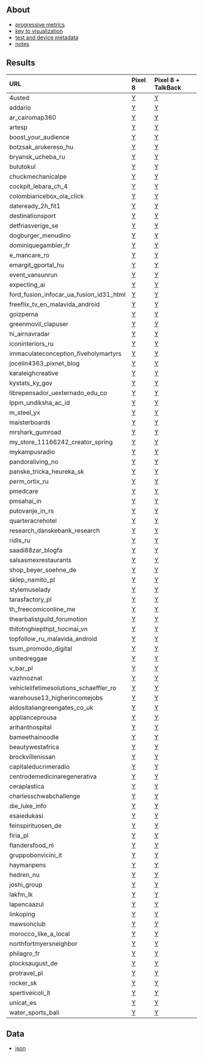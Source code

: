 ## About
- [progressive metrics](/docs/about_1.md)
- [key to visualization](/docs/about_2.md)
- [test and device metadata](/docs/results_metadata.md)
- [notes](/docs/observations_notes.md)


## Results
<table>
<thead>
<tr>
<th align="left">URL</th>
<th align="left">Pixel 8</th>
<th align="left">Pixel 8 + TalkBack</th>
</tr>
</thead>
<tbody>
<tr>
<td>4usted</td>
<td><a href="pages/2025-02-15-android-15-p8-4usted-aggregate.svg">Y</a></td>
<td><a href="pages/2025-02-20-android-15-p8-a11y-on-4usted-aggregate.svg">Y</a></td>
</tr>
<tr>
<td>addario</td>
<td><a href="pages/2025-02-15-android-15-p8-addario-aggregate.svg">Y</a></td>
<td><a href="pages/2025-02-20-android-15-p8-a11y-on-addario-aggregate.svg">Y</a></td>
</tr>
<tr>
<td>ar_cairomap360</td>
<td><a href="pages/2025-02-15-android-15-p8-ar_cairomap360-aggregate.svg">Y</a></td>
<td><a href="pages/2025-02-20-android-15-p8-a11y-on-ar_cairomap360-aggregate.svg">Y</a></td>
</tr>
<tr>
<td>artesp</td>
<td><a href="pages/2025-02-15-android-15-p8-artesp-aggregate.svg">Y</a></td>
<td><a href="pages/2025-02-20-android-15-p8-a11y-on-artesp-aggregate.svg">Y</a></td>
</tr>
<tr>
<td>boost_your_audience</td>
<td><a href="pages/2025-02-15-android-15-p8-boost_your_audience-aggregate.svg">Y</a></td>
<td><a href="pages/2025-02-20-android-15-p8-a11y-on-boost_your_audience-aggregate.svg">Y</a></td>
</tr>
<tr>
<td>botzsak_arukereso_hu</td>
<td><a href="pages/2025-02-15-android-15-p8-botzsak_arukereso_hu-aggregate.svg">Y</a></td>
<td><a href="pages/2025-02-20-android-15-p8-a11y-on-botzsak_arukereso_hu-aggregate.svg">Y</a></td>
</tr>
<tr>
<td>bryansk_ucheba_ru</td>
<td><a href="pages/2025-02-15-android-15-p8-bryansk_ucheba_ru-aggregate.svg">Y</a></td>
<td><a href="pages/2025-02-20-android-15-p8-a11y-on-bryansk_ucheba_ru-aggregate.svg">Y</a></td>
</tr>
<tr>
<td>bulutokul</td>
<td><a href="pages/2025-02-15-android-15-p8-bulutokul-aggregate.svg">Y</a></td>
<td><a href="pages/2025-02-20-android-15-p8-a11y-on-bulutokul-aggregate.svg">Y</a></td>
</tr>
<tr>
<td>chuckmechanicalpe</td>
<td><a href="pages/2025-02-15-android-15-p8-chuckmechanicalpe-aggregate.svg">Y</a></td>
<td><a href="pages/2025-02-20-android-15-p8-a11y-on-chuckmechanicalpe-aggregate.svg">Y</a></td>
</tr>
<tr>
<td>cockpit_lebara_ch_4</td>
<td><a href="pages/2025-02-15-android-15-p8-cockpit_lebara_ch_4-aggregate.svg">Y</a></td>
<td><a href="pages/2025-02-20-android-15-p8-a11y-on-cockpit_lebara_ch_4-aggregate.svg">Y</a></td>
</tr>
<tr>
<td>colombiaricebox_ola_click</td>
<td><a href="pages/2025-02-15-android-15-p8-colombiaricebox_ola_click-aggregate.svg">Y</a></td>
<td><a href="pages/2025-02-20-android-15-p8-a11y-on-colombiaricebox_ola_click-aggregate.svg">Y</a></td>
</tr>
<tr>
<td>dateready_2h_fit1</td>
<td><a href="pages/2025-02-15-android-15-p8-dateready_2h_fit1-aggregate.svg">Y</a></td>
<td><a href="pages/2025-02-20-android-15-p8-a11y-on-dateready_2h_fit1-aggregate.svg">Y</a></td>
</tr>
<tr>
<td>destinationsport</td>
<td><a href="pages/2025-02-15-android-15-p8-destinationsport-aggregate.svg">Y</a></td>
<td><a href="pages/2025-02-20-android-15-p8-a11y-on-destinationsport-aggregate.svg">Y</a></td>
</tr>
<tr>
<td>detfriasverige_se</td>
<td><a href="pages/2025-02-15-android-15-p8-detfriasverige_se-aggregate.svg">Y</a></td>
<td><a href="pages/2025-02-20-android-15-p8-a11y-on-detfriasverige_se-aggregate.svg">Y</a></td>
</tr>
<tr>
<td>dogburger_menudino</td>
<td><a href="pages/2025-02-15-android-15-p8-dogburger_menudino-aggregate.svg">Y</a></td>
<td><a href="pages/2025-02-20-android-15-p8-a11y-on-dogburger_menudino-aggregate.svg">Y</a></td>
</tr>
<tr>
<td>dominiquegambier_fr</td>
<td><a href="pages/2025-02-15-android-15-p8-dominiquegambier_fr-aggregate.svg">Y</a></td>
<td><a href="pages/2025-02-20-android-15-p8-a11y-on-dominiquegambier_fr-aggregate.svg">Y</a></td>
</tr>
<tr>
<td>e_mancare_ro</td>
<td><a href="pages/2025-02-15-android-15-p8-e_mancare_ro-aggregate.svg">Y</a></td>
<td><a href="pages/2025-02-20-android-15-p8-a11y-on-e_mancare_ro-aggregate.svg">Y</a></td>
</tr>
<tr>
<td>emargit_gportal_hu</td>
<td><a href="pages/2025-02-15-android-15-p8-emargit_gportal_hu-aggregate.svg">Y</a></td>
<td><a href="pages/2025-02-20-android-15-p8-a11y-on-emargit_gportal_hu-aggregate.svg">Y</a></td>
</tr>
<tr>
<td>event_vansunrun</td>
<td><a href="pages/2025-02-15-android-15-p8-event_vansunrun-aggregate.svg">Y</a></td>
<td><a href="pages/2025-02-20-android-15-p8-a11y-on-event_vansunrun-aggregate.svg">Y</a></td>
</tr>
<tr>
<td>expecting_ai</td>
<td><a href="pages/2025-02-15-android-15-p8-expecting_ai-aggregate.svg">Y</a></td>
<td><a href="pages/2025-02-20-android-15-p8-a11y-on-expecting_ai-aggregate.svg">Y</a></td>
</tr>
<tr>
<td>ford_fusion_infocar_ua_fusion_id31_html</td>
<td><a href="pages/2025-02-15-android-15-p8-ford_fusion_infocar_ua_fusion_id31_html-aggregate.svg">Y</a></td>
<td><a href="pages/2025-02-20-android-15-p8-a11y-on-ford_fusion_infocar_ua_fusion_id31_html-aggregate.svg">Y</a></td>
</tr>
<tr>
<td>freeflix_tv_en_malavida_android</td>
<td><a href="pages/2025-02-15-android-15-p8-freeflix_tv_en_malavida_android-aggregate.svg">Y</a></td>
<td><a href="pages/2025-02-20-android-15-p8-a11y-on-freeflix_tv_en_malavida_android-aggregate.svg">Y</a></td>
</tr>
<tr>
<td>goizperna</td>
<td><a href="pages/2025-02-15-android-15-p8-goizperna-aggregate.svg">Y</a></td>
<td><a href="pages/2025-02-20-android-15-p8-a11y-on-goizperna-aggregate.svg">Y</a></td>
</tr>
<tr>
<td>greenmovil_clapuser</td>
<td><a href="pages/2025-02-15-android-15-p8-greenmovil_clapuser-aggregate.svg">Y</a></td>
<td><a href="pages/2025-02-20-android-15-p8-a11y-on-greenmovil_clapuser-aggregate.svg">Y</a></td>
</tr>
<tr>
<td>hi_airnavradar</td>
<td><a href="pages/2025-02-15-android-15-p8-hi_airnavradar-aggregate.svg">Y</a></td>
<td><a href="pages/2025-02-20-android-15-p8-a11y-on-hi_airnavradar-aggregate.svg">Y</a></td>
</tr>
<tr>
<td>iconinteriors_ru</td>
<td><a href="pages/2025-02-15-android-15-p8-iconinteriors_ru-aggregate.svg">Y</a></td>
<td><a href="pages/2025-02-20-android-15-p8-a11y-on-iconinteriors_ru-aggregate.svg">Y</a></td>
</tr>
<tr>
<td>immaculateconception_fiveholymartyrs</td>
<td><a href="pages/2025-02-15-android-15-p8-immaculateconception_fiveholymartyrs-aggregate.svg">Y</a></td>
<td><a href="pages/2025-02-20-android-15-p8-a11y-on-immaculateconception_fiveholymartyrs-aggregate.svg">Y</a></td>
</tr>
<tr>
<td>jocelin4363_pixnet_blog</td>
<td><a href="pages/2025-02-15-android-15-p8-jocelin4363_pixnet_blog-aggregate.svg">Y</a></td>
<td><a href="pages/2025-02-20-android-15-p8-a11y-on-jocelin4363_pixnet_blog-aggregate.svg">Y</a></td>
</tr>
<tr>
<td>karaleighcreative</td>
<td><a href="pages/2025-02-15-android-15-p8-karaleighcreative-aggregate.svg">Y</a></td>
<td><a href="pages/2025-02-20-android-15-p8-a11y-on-karaleighcreative-aggregate.svg">Y</a></td>
</tr>
<tr>
<td>kystats_ky_gov</td>
<td><a href="pages/2025-02-15-android-15-p8-kystats_ky_gov-aggregate.svg">Y</a></td>
<td><a href="pages/2025-02-20-android-15-p8-a11y-on-kystats_ky_gov-aggregate.svg">Y</a></td>
</tr>
<tr>
<td>librepensador_uexternado_edu_co</td>
<td><a href="pages/2025-02-15-android-15-p8-librepensador_uexternado_edu_co-aggregate.svg">Y</a></td>
<td><a href="pages/2025-02-20-android-15-p8-a11y-on-librepensador_uexternado_edu_co-aggregate.svg">Y</a></td>
</tr>
<tr>
<td>lppm_undiksha_ac_id</td>
<td><a href="pages/2025-02-15-android-15-p8-lppm_undiksha_ac_id-aggregate.svg">Y</a></td>
<td><a href="pages/2025-02-20-android-15-p8-a11y-on-lppm_undiksha_ac_id-aggregate.svg">Y</a></td>
</tr>
<tr>
<td>m_steel_yx</td>
<td><a href="pages/2025-02-15-android-15-p8-m_steel_yx-aggregate.svg">Y</a></td>
<td><a href="pages/2025-02-20-android-15-p8-a11y-on-m_steel_yx-aggregate.svg">Y</a></td>
</tr>
<tr>
<td>maisterboards</td>
<td><a href="pages/2025-02-15-android-15-p8-maisterboards-aggregate.svg">Y</a></td>
<td><a href="pages/2025-02-20-android-15-p8-a11y-on-maisterboards-aggregate.svg">Y</a></td>
</tr>
<tr>
<td>mrshark_gumroad</td>
<td><a href="pages/2025-02-15-android-15-p8-mrshark_gumroad-aggregate.svg">Y</a></td>
<td><a href="pages/2025-02-20-android-15-p8-a11y-on-mrshark_gumroad-aggregate.svg">Y</a></td>
</tr>
<tr>
<td>my_store_11166242_creator_spring</td>
<td><a href="pages/2025-02-15-android-15-p8-my_store_11166242_creator_spring-aggregate.svg">Y</a></td>
<td><a href="pages/2025-02-20-android-15-p8-a11y-on-my_store_11166242_creator_spring-aggregate.svg">Y</a></td>
</tr>
<tr>
<td>mykampusradio</td>
<td><a href="pages/2025-02-15-android-15-p8-mykampusradio-aggregate.svg">Y</a></td>
<td><a href="pages/2025-02-20-android-15-p8-a11y-on-mykampusradio-aggregate.svg">Y</a></td>
</tr>
<tr>
<td>pandoraliving_no</td>
<td><a href="pages/2025-02-15-android-15-p8-pandoraliving_no-aggregate.svg">Y</a></td>
<td><a href="pages/2025-02-20-android-15-p8-a11y-on-pandoraliving_no-aggregate.svg">Y</a></td>
</tr>
<tr>
<td>panske_tricka_heureka_sk</td>
<td><a href="pages/2025-02-15-android-15-p8-panske_tricka_heureka_sk-aggregate.svg">Y</a></td>
<td><a href="pages/2025-02-20-android-15-p8-a11y-on-panske_tricka_heureka_sk-aggregate.svg">Y</a></td>
</tr>
<tr>
<td>perm_ortix_ru</td>
<td><a href="pages/2025-02-15-android-15-p8-perm_ortix_ru-aggregate.svg">Y</a></td>
<td><a href="pages/2025-02-20-android-15-p8-a11y-on-perm_ortix_ru-aggregate.svg">Y</a></td>
</tr>
<tr>
<td>pmedcare</td>
<td><a href="pages/2025-02-15-android-15-p8-pmedcare-aggregate.svg">Y</a></td>
<td><a href="pages/2025-02-20-android-15-p8-a11y-on-pmedcare-aggregate.svg">Y</a></td>
</tr>
<tr>
<td>pmsahai_in</td>
<td><a href="pages/2025-02-15-android-15-p8-pmsahai_in-aggregate.svg">Y</a></td>
<td><a href="pages/2025-02-20-android-15-p8-a11y-on-pmsahai_in-aggregate.svg">Y</a></td>
</tr>
<tr>
<td>putovanje_in_rs</td>
<td><a href="pages/2025-02-15-android-15-p8-putovanje_in_rs-aggregate.svg">Y</a></td>
<td><a href="pages/2025-02-20-android-15-p8-a11y-on-putovanje_in_rs-aggregate.svg">Y</a></td>
</tr>
<tr>
<td>quarteracrehotel</td>
<td><a href="pages/2025-02-15-android-15-p8-quarteracrehotel-aggregate.svg">Y</a></td>
<td><a href="pages/2025-02-20-android-15-p8-a11y-on-quarteracrehotel-aggregate.svg">Y</a></td>
</tr>
<tr>
<td>research_danskebank_research</td>
<td><a href="pages/2025-02-15-android-15-p8-research_danskebank_research-aggregate.svg">Y</a></td>
<td><a href="pages/2025-02-20-android-15-p8-a11y-on-research_danskebank_research-aggregate.svg">Y</a></td>
</tr>
<tr>
<td>ridis_ru</td>
<td><a href="pages/2025-02-15-android-15-p8-ridis_ru-aggregate.svg">Y</a></td>
<td><a href="pages/2025-02-20-android-15-p8-a11y-on-ridis_ru-aggregate.svg">Y</a></td>
</tr>
<tr>
<td>saadi88zar_blogfa</td>
<td><a href="pages/2025-02-15-android-15-p8-saadi88zar_blogfa-aggregate.svg">Y</a></td>
<td><a href="pages/2025-02-20-android-15-p8-a11y-on-saadi88zar_blogfa-aggregate.svg">Y</a></td>
</tr>
<tr>
<td>salsasmexrestaurants</td>
<td><a href="pages/2025-02-15-android-15-p8-salsasmexrestaurants-aggregate.svg">Y</a></td>
<td><a href="pages/2025-02-20-android-15-p8-a11y-on-salsasmexrestaurants-aggregate.svg">Y</a></td>
</tr>
<tr>
<td>shop_beyer_soehne_de</td>
<td><a href="pages/2025-02-15-android-15-p8-shop_beyer_soehne_de-aggregate.svg">Y</a></td>
<td><a href="pages/2025-02-20-android-15-p8-a11y-on-shop_beyer_soehne_de-aggregate.svg">Y</a></td>
</tr>
<tr>
<td>sklep_namito_pl</td>
<td><a href="pages/2025-02-15-android-15-p8-sklep_namito_pl-aggregate.svg">Y</a></td>
<td><a href="pages/2025-02-20-android-15-p8-a11y-on-sklep_namito_pl-aggregate.svg">Y</a></td>
</tr>
<tr>
<td>stylemuselady</td>
<td><a href="pages/2025-02-15-android-15-p8-stylemuselady-aggregate.svg">Y</a></td>
<td><a href="pages/2025-02-20-android-15-p8-a11y-on-stylemuselady-aggregate.svg">Y</a></td>
</tr>
<tr>
<td>tarasfactory_pl</td>
<td><a href="pages/2025-02-15-android-15-p8-tarasfactory_pl-aggregate.svg">Y</a></td>
<td><a href="pages/2025-02-20-android-15-p8-a11y-on-tarasfactory_pl-aggregate.svg">Y</a></td>
</tr>
<tr>
<td>th_freecomiconline_me</td>
<td><a href="pages/2025-02-15-android-15-p8-th_freecomiconline_me-aggregate.svg">Y</a></td>
<td><a href="pages/2025-02-20-android-15-p8-a11y-on-th_freecomiconline_me-aggregate.svg">Y</a></td>
</tr>
<tr>
<td>thearbalistguild_forumotion</td>
<td><a href="pages/2025-02-15-android-15-p8-thearbalistguild_forumotion-aggregate.svg">Y</a></td>
<td><a href="pages/2025-02-20-android-15-p8-a11y-on-thearbalistguild_forumotion-aggregate.svg">Y</a></td>
</tr>
<tr>
<td>thitotnghiepthpt_hocmai_vn</td>
<td><a href="pages/2025-02-15-android-15-p8-thitotnghiepthpt_hocmai_vn-aggregate.svg">Y</a></td>
<td><a href="pages/2025-02-20-android-15-p8-a11y-on-thitotnghiepthpt_hocmai_vn-aggregate.svg">Y</a></td>
</tr>
<tr>
<td>topfollow_ru_malavida_android</td>
<td><a href="pages/2025-02-15-android-15-p8-topfollow_ru_malavida_android-aggregate.svg">Y</a></td>
<td><a href="pages/2025-02-20-android-15-p8-a11y-on-topfollow_ru_malavida_android-aggregate.svg">Y</a></td>
</tr>
<tr>
<td>tsum_promodo_digital</td>
<td><a href="pages/2025-02-15-android-15-p8-tsum_promodo_digital-aggregate.svg">Y</a></td>
<td><a href="pages/2025-02-20-android-15-p8-a11y-on-tsum_promodo_digital-aggregate.svg">Y</a></td>
</tr>
<tr>
<td>unitedreggae</td>
<td><a href="pages/2025-02-15-android-15-p8-unitedreggae-aggregate.svg">Y</a></td>
<td><a href="pages/2025-02-20-android-15-p8-a11y-on-unitedreggae-aggregate.svg">Y</a></td>
</tr>
<tr>
<td>v_bar_pl</td>
<td><a href="pages/2025-02-15-android-15-p8-v_bar_pl-aggregate.svg">Y</a></td>
<td><a href="pages/2025-02-20-android-15-p8-a11y-on-v_bar_pl-aggregate.svg">Y</a></td>
</tr>
<tr>
<td>vazhnoznat</td>
<td><a href="pages/2025-02-15-android-15-p8-vazhnoznat-aggregate.svg">Y</a></td>
<td><a href="pages/2025-02-20-android-15-p8-a11y-on-vazhnoznat-aggregate.svg">Y</a></td>
</tr>
<tr>
<td>vehiclelifetimesolutions_schaeffler_ro</td>
<td><a href="pages/2025-02-15-android-15-p8-vehiclelifetimesolutions_schaeffler_ro-aggregate.svg">Y</a></td>
<td><a href="pages/2025-02-20-android-15-p8-a11y-on-vehiclelifetimesolutions_schaeffler_ro-aggregate.svg">Y</a></td>
</tr>
<tr>
<td>warehouse13_higherincomejobs</td>
<td><a href="pages/2025-02-15-android-15-p8-warehouse13_higherincomejobs-aggregate.svg">Y</a></td>
<td><a href="pages/2025-02-20-android-15-p8-a11y-on-warehouse13_higherincomejobs-aggregate.svg">Y</a></td>
</tr>
<tr>
<td>aldositaliangreengates_co_uk</td>
<td><a href="pages/2025-02-15-android-15-p8-aldositaliangreengates_co_uk-aggregate.svg">Y</a></td>
<td><a href="pages/2025-02-20-android-15-p8-a11y-on-aldositaliangreengates_co_uk-aggregate.svg">Y</a></td>
</tr>
<tr>
<td>applianceprousa</td>
<td><a href="pages/2025-02-15-android-15-p8-applianceprousa-aggregate.svg">Y</a></td>
<td><a href="pages/2025-02-20-android-15-p8-a11y-on-applianceprousa-aggregate.svg">Y</a></td>
</tr>
<tr>
<td>arihanthospital</td>
<td><a href="pages/2025-02-15-android-15-p8-arihanthospital-aggregate.svg">Y</a></td>
<td><a href="pages/2025-02-20-android-15-p8-a11y-on-arihanthospital-aggregate.svg">Y</a></td>
</tr>
<tr>
<td>bameethainoodle</td>
<td><a href="pages/2025-02-15-android-15-p8-bameethainoodle-aggregate.svg">Y</a></td>
<td><a href="pages/2025-02-20-android-15-p8-a11y-on-bameethainoodle-aggregate.svg">Y</a></td>
</tr>
<tr>
<td>beautywestafrica</td>
<td><a href="pages/2025-02-15-android-15-p8-beautywestafrica-aggregate.svg">Y</a></td>
<td><a href="pages/2025-02-20-android-15-p8-a11y-on-beautywestafrica-aggregate.svg">Y</a></td>
</tr>
<tr>
<td>brockvillenissan</td>
<td><a href="pages/2025-02-15-android-15-p8-brockvillenissan-aggregate.svg">Y</a></td>
<td><a href="pages/2025-02-20-android-15-p8-a11y-on-brockvillenissan-aggregate.svg">Y</a></td>
</tr>
<tr>
<td>capitaleducrimeradio</td>
<td><a href="pages/2025-02-15-android-15-p8-capitaleducrimeradio-aggregate.svg">Y</a></td>
<td><a href="pages/2025-02-20-android-15-p8-a11y-on-capitaleducrimeradio-aggregate.svg">Y</a></td>
</tr>
<tr>
<td>centrodemedicinaregenerativa</td>
<td><a href="pages/2025-02-15-android-15-p8-centrodemedicinaregenerativa-aggregate.svg">Y</a></td>
<td><a href="pages/2025-02-20-android-15-p8-a11y-on-centrodemedicinaregenerativa-aggregate.svg">Y</a></td>
</tr>
<tr>
<td>ceraplastica</td>
<td><a href="pages/2025-02-15-android-15-p8-ceraplastica-aggregate.svg">Y</a></td>
<td><a href="pages/2025-02-20-android-15-p8-a11y-on-ceraplastica-aggregate.svg">Y</a></td>
</tr>
<tr>
<td>charlesschwabchallenge</td>
<td><a href="pages/2025-02-15-android-15-p8-charlesschwabchallenge-aggregate.svg">Y</a></td>
<td><a href="pages/2025-02-20-android-15-p8-a11y-on-charlesschwabchallenge-aggregate.svg">Y</a></td>
</tr>
<tr>
<td>die_luke_info</td>
<td><a href="pages/2025-02-15-android-15-p8-die_luke_info-aggregate.svg">Y</a></td>
<td><a href="pages/2025-02-20-android-15-p8-a11y-on-die_luke_info-aggregate.svg">Y</a></td>
</tr>
<tr>
<td>esaiedukasi</td>
<td><a href="pages/2025-02-15-android-15-p8-esaiedukasi-aggregate.svg">Y</a></td>
<td><a href="pages/2025-02-20-android-15-p8-a11y-on-esaiedukasi-aggregate.svg">Y</a></td>
</tr>
<tr>
<td>feinspirituosen_de</td>
<td><a href="pages/2025-02-15-android-15-p8-feinspirituosen_de-aggregate.svg">Y</a></td>
<td><a href="pages/2025-02-20-android-15-p8-a11y-on-feinspirituosen_de-aggregate.svg">Y</a></td>
</tr>
<tr>
<td>firia_pl</td>
<td><a href="pages/2025-02-15-android-15-p8-firia_pl-aggregate.svg">Y</a></td>
<td><a href="pages/2025-02-20-android-15-p8-a11y-on-firia_pl-aggregate.svg">Y</a></td>
</tr>
<tr>
<td>flandersfood_nl</td>
<td><a href="pages/2025-02-15-android-15-p8-flandersfood_nl-aggregate.svg">Y</a></td>
<td><a href="pages/2025-02-20-android-15-p8-a11y-on-flandersfood_nl-aggregate.svg">Y</a></td>
</tr>
<tr>
<td>gruppobonvicini_it</td>
<td><a href="pages/2025-02-15-android-15-p8-gruppobonvicini_it-aggregate.svg">Y</a></td>
<td><a href="pages/2025-02-20-android-15-p8-a11y-on-gruppobonvicini_it-aggregate.svg">Y</a></td>
</tr>
<tr>
<td>haymanpens</td>
<td><a href="pages/2025-02-15-android-15-p8-haymanpens-aggregate.svg">Y</a></td>
<td><a href="pages/2025-02-20-android-15-p8-a11y-on-haymanpens-aggregate.svg">Y</a></td>
</tr>
<tr>
<td>hedren_nu</td>
<td><a href="pages/2025-02-15-android-15-p8-hedren_nu-aggregate.svg">Y</a></td>
<td><a href="pages/2025-02-20-android-15-p8-a11y-on-hedren_nu-aggregate.svg">Y</a></td>
</tr>
<tr>
<td>joshi_group</td>
<td><a href="pages/2025-02-15-android-15-p8-joshi_group-aggregate.svg">Y</a></td>
<td><a href="pages/2025-02-20-android-15-p8-a11y-on-joshi_group-aggregate.svg">Y</a></td>
</tr>
<tr>
<td>lakfm_lk</td>
<td><a href="pages/2025-02-15-android-15-p8-lakfm_lk-aggregate.svg">Y</a></td>
<td><a href="pages/2025-02-20-android-15-p8-a11y-on-lakfm_lk-aggregate.svg">Y</a></td>
</tr>
<tr>
<td>lapencaazul</td>
<td><a href="pages/2025-02-15-android-15-p8-lapencaazul-aggregate.svg">Y</a></td>
<td><a href="pages/2025-02-20-android-15-p8-a11y-on-lapencaazul-aggregate.svg">Y</a></td>
</tr>
<tr>
<td>linkoping</td>
<td><a href="pages/2025-02-15-android-15-p8-linkoping-aggregate.svg">Y</a></td>
<td><a href="pages/2025-02-20-android-15-p8-a11y-on-linkoping-aggregate.svg">Y</a></td>
</tr>
<tr>
<td>mawsonclub</td>
<td><a href="pages/2025-02-15-android-15-p8-mawsonclub-aggregate.svg">Y</a></td>
<td><a href="pages/2025-02-20-android-15-p8-a11y-on-mawsonclub-aggregate.svg">Y</a></td>
</tr>
<tr>
<td>morocco_like_a_local</td>
<td><a href="pages/2025-02-15-android-15-p8-morocco_like_a_local-aggregate.svg">Y</a></td>
<td><a href="pages/2025-02-20-android-15-p8-a11y-on-morocco_like_a_local-aggregate.svg">Y</a></td>
</tr>
<tr>
<td>northfortmyersneighbor</td>
<td><a href="pages/2025-02-15-android-15-p8-northfortmyersneighbor-aggregate.svg">Y</a></td>
<td><a href="pages/2025-02-20-android-15-p8-a11y-on-northfortmyersneighbor-aggregate.svg">Y</a></td>
</tr>
<tr>
<td>philagro_fr</td>
<td><a href="pages/2025-02-15-android-15-p8-philagro_fr-aggregate.svg">Y</a></td>
<td><a href="pages/2025-02-20-android-15-p8-a11y-on-philagro_fr-aggregate.svg">Y</a></td>
</tr>
<tr>
<td>plocksaugust_de</td>
<td><a href="pages/2025-02-15-android-15-p8-plocksaugust_de-aggregate.svg">Y</a></td>
<td><a href="pages/2025-02-20-android-15-p8-a11y-on-plocksaugust_de-aggregate.svg">Y</a></td>
</tr>
<tr>
<td>protravel_pl</td>
<td><a href="pages/2025-02-15-android-15-p8-protravel_pl-aggregate.svg">Y</a></td>
<td><a href="pages/2025-02-20-android-15-p8-a11y-on-protravel_pl-aggregate.svg">Y</a></td>
</tr>
<tr>
<td>rocker_sk</td>
<td><a href="pages/2025-02-15-android-15-p8-rocker_sk-aggregate.svg">Y</a></td>
<td><a href="pages/2025-02-20-android-15-p8-a11y-on-rocker_sk-aggregate.svg">Y</a></td>
</tr>
<tr>
<td>spertiveicoli_it</td>
<td><a href="pages/2025-02-15-android-15-p8-spertiveicoli_it-aggregate.svg">Y</a></td>
<td><a href="pages/2025-02-20-android-15-p8-a11y-on-spertiveicoli_it-aggregate.svg">Y</a></td>
</tr>
<tr>
<td>unicat_es</td>
<td><a href="pages/2025-02-15-android-15-p8-unicat_es-aggregate.svg">Y</a></td>
<td><a href="pages/2025-02-20-android-15-p8-a11y-on-unicat_es-aggregate.svg">Y</a></td>
</tr>
<tr>
<td>water_sports_bali</td>
<td><a href="pages/2025-02-15-android-15-p8-water_sports_bali-aggregate.svg">Y</a></td>
<td><a href="pages/2025-02-20-android-15-p8-a11y-on-water_sports_bali-aggregate.svg">Y</a></td>
</tr>
</tbody>
</table>


## Data
* [json](https://github.com/bdekoz/midnight.sfo-2025-02.3x100/tree/main/results)
